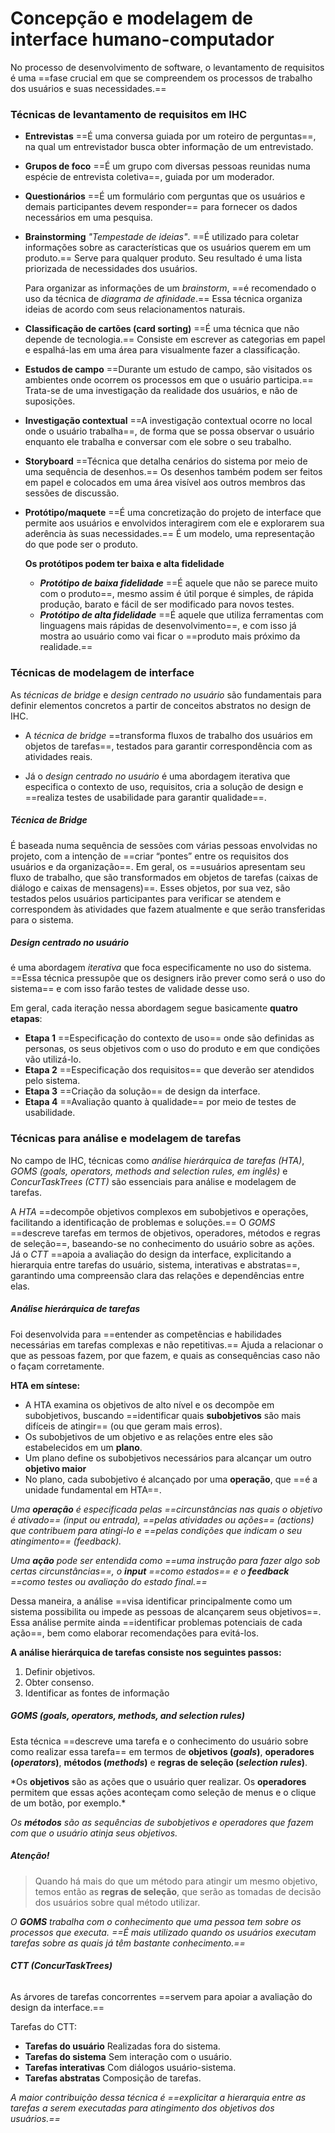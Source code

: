 # **Concepção e modelagem de interface humano-computador**

No processo de desenvolvimento de software, o levantamento de requisitos é uma ==fase crucial em que se compreendem os processos de trabalho dos usuários e suas necessidades.==


### Técnicas de levantamento de requisitos em IHC
- **Entrevistas**
	==É uma conversa guiada por um roteiro de perguntas==, na qual um entrevistador busca obter informação de um entrevistado.
- **Grupos de foco**
	==É um grupo com diversas pessoas reunidas numa espécie de entrevista coletiva==, guiada por um moderador. 
- **Questionários**
	==É um formulário com perguntas que os usuários e demais participantes devem responder== para fornecer os dados necessários em uma pesquisa.
- **Brainstorming**
	*"Tempestade de ideias"*. ==É utilizado para coletar informações sobre as características que os usuários querem em um produto.== Serve para qualquer produto. Seu resultado é uma lista priorizada de necessidades dos usuários.
	
	Para organizar as informações de um _brainstorm_, ==é recomendado o uso da técnica de *diagrama de afinidade*.== Essa técnica organiza ideias de acordo com seus relacionamentos naturais.
- **Classificação de cartões (card sorting)**
	==É uma técnica que não depende de tecnologia.== Consiste em escrever as categorias em papel e espalhá-las em uma área para visualmente fazer a classificação.
- **Estudos de campo**
	==Durante um estudo de campo, são visitados os ambientes onde ocorrem os processos em que o usuário participa.== Trata-se de uma investigação da realidade dos usuários, e não de suposições.
- **Investigação contextual**
	==A investigação contextual ocorre no local onde o usuário trabalha==, de forma que se possa observar o usuário enquanto ele trabalha e conversar com ele sobre o seu trabalho.
- **Storyboard**
	==Técnica que detalha cenários do sistema por meio de uma sequência de desenhos.== Os desenhos também podem ser feitos em papel e colocados em uma área visível aos outros membros das sessões de discussão.
- **Protótipo/maquete**
	==É uma concretização do projeto de interface que permite aos usuários e envolvidos interagirem com ele e explorarem sua aderência às suas necessidades.== É um modelo, uma representação do que pode ser o produto.
	
	**Os protótipos podem ter baixa e alta fidelidade**
	- ***Protótipo de baixa fidelidade***
		==É aquele que não se parece muito com o produto==, mesmo assim é útil porque é simples, de rápida produção, barato e fácil de ser modificado para novos testes.
	- ***Protótipo de alta fidelidade***
		==É aquele que utiliza ferramentas com linguagens mais rápidas de desenvolvimento==, e com isso já mostra ao usuário como vai ficar o ==produto mais próximo da realidade.==

### Técnicas de modelagem de interface

As *técnicas de bridge* e *design centrado no usuário* são fundamentais para definir elementos concretos a partir de conceitos abstratos no design de IHC.

- A *técnica de bridge* ==transforma fluxos de trabalho dos usuários em objetos de tarefas==, testados para garantir correspondência com as atividades reais.

- Já o *design centrado no usuário* é uma abordagem iterativa que especifica o contexto de uso, requisitos, cria a solução de design e ==realiza testes de usabilidade para garantir qualidade==.

##### *Técnica de Bridge*
É baseada numa sequência de sessões com várias pessoas envolvidas no projeto, com a intenção de ==criar “pontes” entre os requisitos dos usuários e da organização==. Em geral, os ==usuários apresentam seu fluxo de trabalho, que são transformados em objetos de tarefas (caixas de diálogo e caixas de mensagens)==. Esses objetos, por sua vez, são testados pelos usuários participantes para verificar se atendem e correspondem às atividades que fazem atualmente e que serão transferidas para o sistema.
##### *Design centrado no usuário*
é uma abordagem *iterativa* que foca especificamente no uso do sistema. ==Essa técnica pressupõe que os designers irão prever como será o uso do sistema== e com isso farão testes de validade desse uso.

Em geral, cada iteração nessa abordagem segue basicamente **quatro etapas**:
- **Etapa 1**
	==Especificação do contexto de uso== onde são definidas as personas, os seus objetivos com o uso do produto e em que condições vão utilizá-lo.
- **Etapa 2**
	==Especificação dos requisitos== que deverão ser atendidos pelo sistema.
- **Etapa 3**
	==Criação da solução== de design da interface.
- **Etapa 4**
	==Avaliação quanto à qualidade== por meio de testes de usabilidade.

### Técnicas para análise e modelagem de tarefas

No campo de IHC, técnicas como *análise hierárquica de tarefas (HTA)*, *GOMS (goals, operators, methods and selection rules, em inglês)* e *ConcurTaskTrees (CTT)* são essenciais para análise e modelagem de tarefas.

A *HTA* ==decompõe objetivos complexos em subobjetivos e operações, facilitando a identificação de problemas e soluções.== O *GOMS* ==descreve tarefas em termos de objetivos, operadores, métodos e regras de seleção==, baseando-se no conhecimento do usuário sobre as ações. Já o *CTT* ==apoia a avaliação do design da interface, explicitando a hierarquia entre tarefas do usuário, sistema, interativas e abstratas==, garantindo uma compreensão clara das relações e dependências entre elas.

##### **Análise hierárquica de tarefas**
Foi desenvolvida para ==entender as competências e habilidades necessárias em tarefas complexas e não repetitivas.== Ajuda a relacionar o que as pessoas fazem, por que fazem, e quais as consequências caso não o façam corretamente.

**HTA em síntese:**
- A HTA examina os objetivos de alto nível e os decompõe em subobjetivos, buscando ==identificar quais **subobjetivos** são mais difíceis de atingir== (ou que geram mais erros).
- Os subobjetivos de um objetivo e as relações entre eles são estabelecidos em um **plano**.
- Um plano define os subobjetivos necessários para alcançar um outro **objetivo maior**
- No plano, cada subobjetivo é alcançado por uma **operação**, que ==é a unidade fundamental em HTA==.

*Uma **operação** é especificada pelas ==circunstâncias nas quais o objetivo é ativado== (input ou entrada), ==pelas atividades ou ações== (actions) que contribuem para atingi-lo e ==pelas condições que indicam o seu atingimento== (feedback).*

*Uma **ação** pode ser entendida como ==uma instrução para fazer algo sob certas circunstâncias==, o **input** ==como estados== e o **feedback** ==como testes ou avaliação do estado final.==*

Dessa maneira, a análise ==visa identificar principalmente como um sistema possibilita ou impede as pessoas de alcançarem seus objetivos==. Essa análise permite ainda ==identificar problemas potenciais de cada ação==, bem como elaborar recomendações para evitá-los.

**A análise hierárquica de tarefas consiste nos seguintes passos:**
1. Definir objetivos.
2. Obter consenso.
3. Identificar as fontes de informação

##### **GOMS (goals, operators, methods, and selection rules)**
Esta técnica ==descreve uma tarefa e o conhecimento do usuário sobre como realizar essa tarefa== em termos de **objetivos (_goals_)**, **operadores (_operators_)**, **métodos (_methods_)** e **regras de seleção (_selection rules_)**.

*Os **objetivos** são as ações que o usuário quer realizar. Os **operadores** permitem que essas ações aconteçam como seleção de menus e o clique de um botão, por exemplo.\*

*Os **métodos** são as sequências de subobjetivos e operadores que fazem com que o usuário atinja seus objetivos.* 

##### Atenção!
>Quando há mais do que um método para atingir um mesmo objetivo, temos então as **regras de seleção**, que serão as tomadas de decisão dos usuários sobre qual método utilizar.

*O **GOMS** trabalha com o conhecimento que uma pessoa tem sobre os processos que executa. ==É mais utilizado quando os usuários executam tarefas sobre as quais já têm bastante conhecimento.==*

###### **CTT (ConcurTaskTrees)**
As árvores de tarefas concorrentes ==servem para apoiar a avaliação do design da interface.==

Tarefas do CTT:
- **Tarefas do usuário**
	Realizadas fora do sistema.
- **Tarefas do sistema**
	Sem interação com o usuário.
- **Tarefas interativas**
	Com diálogos usuário-sistema.
- **Tarefas abstratas**
	Composição de tarefas.

*A maior contribuição dessa técnica é ==explicitar a hierarquia entre as tarefas a serem executadas para atingimento dos objetivos dos usuários.==*